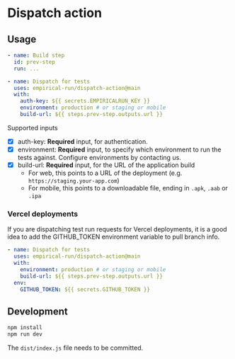# Dispatch action

## Usage

```yml
- name: Build step
  id: prev-step
  run: ...

- name: Dispatch for tests
  uses: empirical-run/dispatch-action@main
  with:
    auth-key: ${{ secrets.EMPIRICALRUN_KEY }}
    environment: production # or staging or mobile
    build-url: ${{ steps.prev-step.outputs.url }}
```

Supported inputs

- [x] auth-key: **Required** input, for authentication.
- [x] environment: **Required** input, to specify which environment to run the tests against. Configure environments by contacting us.
- [x] build-url: **Required** input, for the URL of the application build
  - For web, this points to a URL of the deployment (e.g. `https://staging.your-app.com`)
  - For mobile, this points to a downloadable file, ending in `.apk`, `.aab` or `.ipa`

### Vercel deployments

If you are dispatching test run requests for Vercel deployments, it is a good idea to add the GITHUB_TOKEN
environment variable to pull branch info.

```yml
- name: Dispatch for tests
  uses: empirical-run/dispatch-action@main
  with:
    environment: production # or staging or mobile
    build-url: ${{ steps.prev-step.outputs.url }}
  env:
    GITHUB_TOKEN: ${{ secrets.GITHUB_TOKEN }}
```

## Development

```sh
npm install
npm run dev
```

The `dist/index.js` file needs to be committed.

